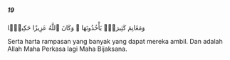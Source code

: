 ##### 19

<span class="ayah">وَمَغَانِمَ كَثِيرَةًۭ يَأْخُذُونَهَا ۗ وَكَانَ ٱللَّهُ عَزِيزًا حَكِيمًۭا</span>

<span class="ayah_translation">Serta harta rampasan yang banyak yang dapat mereka ambil. Dan adalah Allah Maha Perkasa lagi Maha Bijaksana.</span>
